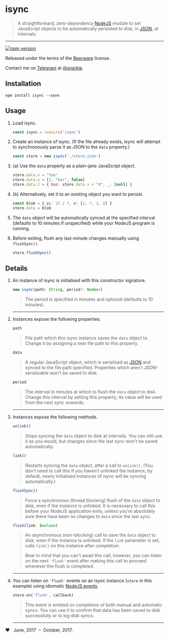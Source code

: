 # isync

> A straightforward, zero-dependency [NodeJS](https://nodejs.org/) module to set JavaScript objects to be automatically persisted to disk, in [JSON](http://www.json.org/), at intervals.

<hr />

[![npm version](https://badge.fury.io/js/isync.svg)](https://badge.fury.io/js/isync)

Released under the terms of the [Beerware](https://fedoraproject.org/wiki/Licensing/Beerware) license.

Contact me on [Telegram](https://telegram.org/) at [@snarkie](https://t.me/snarkie).

## Installation

`npm install isync --save`

## Usage

1. Load isync.
    
    ```javascript
    const isync = require('isync')
    ```
    
2. Create an instance of isync. (If the file already exists, isync will attempt to synchronously parse it as JSON to the `data` property.)
    
    ```javascript
    const store = new isync('./store.json')
    ```
    
3. (a) Use the `data` property as a plain-jane JavaScript object.
    
    ```javascript
    store.data.x = "foo"
    store.data.y = [3, "bar", false]
    store.data.z = { baz: store.data.x + "d", _: [null] }
    ```
    
3. (b) Alternatively, set it to an existing object you want to persist.
    
    ```javascript
    const blob = { pi: 22 / 7, e: [2, 7, 1, 8] }
    store.data = blob
    ```
    
4. The `data` object will be automatically synced at the specified interval (defaults to 10 minutes if unspecified) while your NodeJS program is running.
    
    
5. Before exiting, flush any last-minute changes manually using `flushSync()`.
    
    ```javascript
    store.flushSync()
    ```

## Details

1. An instance of isync is initialised with this constructor signature.
    
    ```javascript
    new isync(path: String, period?: Number)
    ``` 
    
    > The period is specified in minutes and optional (defaults to 10 minutes).
    
    <hr />
    
2. Instances expose the following properties.
    
    ```javascript
    path
    ``` 
    
    > File path which this isync instance saves the `data` object to. Change it by assigning a new file path to this property.
    
    ```javascript
    data
    ``` 
    
    > A regular JavaScript object, which is serialised as [JSON](http://www.json.org/) and synced to the file path specified. Properties which aren't JSON-serialisable won't be saved to disk.
    
    ```javascript
    period
    ``` 
    
    > The interval in minutes at which to flush the `data` object to disk. Change this interval by setting this property; its value will be used from the next sync onwards.
    
    <hr />
    
3. Instances expose the following methods.
    
    ```javascript
    unlink()
    ``` 
    
    > Stops syncing the `data` object to disk at intervals. You can still use it as you would, but changes since the last sync won't be saved automatically.
    
    ```javascript
    link()
    ``` 
    
    > Restarts syncing the `data` object, after a call to `unlink()`. (You don't need to call this if you haven't unlinked the instance; by default, newly initialised instances of isync will be syncing automatically.)
    
    ```javascript
    flushSync()
    ``` 
    
    > Force a synchronous (thread blocking) flush of the `data` object to disk, even if the instance is unlinked. It is necessary to call this before your NodeJS application exits, unless you're absolutely sure there have been no changes to `data` since the last sync.
    
    ```javascript
    flush(link: Boolean)
    ``` 
    
    > An asynchronous (non-blocking) call to save the `data` object to disk, even if the instance is unlinked. If the `link` parameter is set, calls `link()` on this instance after completion.
    > 
    > Bear in mind that you can't await this call; however, you can listen on the next `'flush'` event after making this call to proceed whenever the flush is completed.
    
    <hr />
    
4. You can listen on `'flush'` events on an isync instance (`store` in this example) using idiomatic [NodeJS events](https://nodejs.org/api/events.html).
    
    ```javascript
    store.on('flush', callback)
    ```
    
    > This event is emitted on completion of both manual and automatic syncs. You can use it to confirm that data has been saved to disk successfully or to log disk syncs.
    
    <hr />
    
❤️ &nbsp; June, 2017 &nbsp;–&nbsp; October, 2017.
